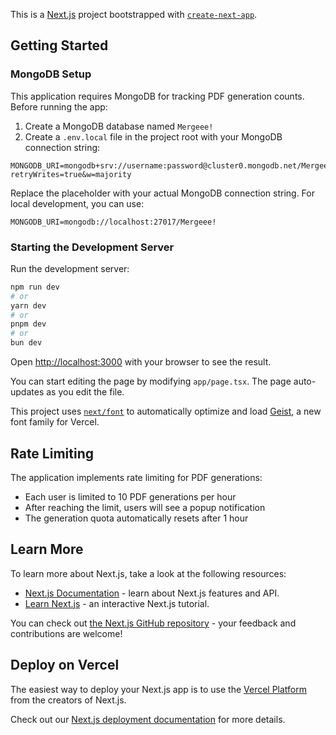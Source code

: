 This is a [Next.js](https://nextjs.org) project bootstrapped with [`create-next-app`](https://nextjs.org/docs/app/api-reference/cli/create-next-app).

## Getting Started

### MongoDB Setup

This application requires MongoDB for tracking PDF generation counts. Before running the app:

1. Create a MongoDB database named `Mergeee!`
2. Create a `.env.local` file in the project root with your MongoDB connection string:

```env
MONGODB_URI=mongodb+srv://username:password@cluster0.mongodb.net/Mergeee!?retryWrites=true&w=majority
```

Replace the placeholder with your actual MongoDB connection string. For local development, you can use:

```env
MONGODB_URI=mongodb://localhost:27017/Mergeee!
```

### Starting the Development Server

Run the development server:

```bash
npm run dev
# or
yarn dev
# or
pnpm dev
# or
bun dev
```

Open [http://localhost:3000](http://localhost:3000) with your browser to see the result.

You can start editing the page by modifying `app/page.tsx`. The page auto-updates as you edit the file.

This project uses [`next/font`](https://nextjs.org/docs/app/building-your-application/optimizing/fonts) to automatically optimize and load [Geist](https://vercel.com/font), a new font family for Vercel.

## Rate Limiting

The application implements rate limiting for PDF generations:
- Each user is limited to 10 PDF generations per hour
- After reaching the limit, users will see a popup notification
- The generation quota automatically resets after 1 hour

## Learn More

To learn more about Next.js, take a look at the following resources:

- [Next.js Documentation](https://nextjs.org/docs) - learn about Next.js features and API.
- [Learn Next.js](https://nextjs.org/learn) - an interactive Next.js tutorial.

You can check out [the Next.js GitHub repository](https://github.com/vercel/next.js) - your feedback and contributions are welcome!

## Deploy on Vercel

The easiest way to deploy your Next.js app is to use the [Vercel Platform](https://vercel.com/new?utm_medium=default-template&filter=next.js&utm_source=create-next-app&utm_campaign=create-next-app-readme) from the creators of Next.js.

Check out our [Next.js deployment documentation](https://nextjs.org/docs/app/building-your-application/deploying) for more details.
